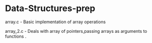 # Data-Structures-prep

array.c - Basic implementation of array operations 

array_2.c - Deals with array of pointers,passing arrays as arguments to functions .
